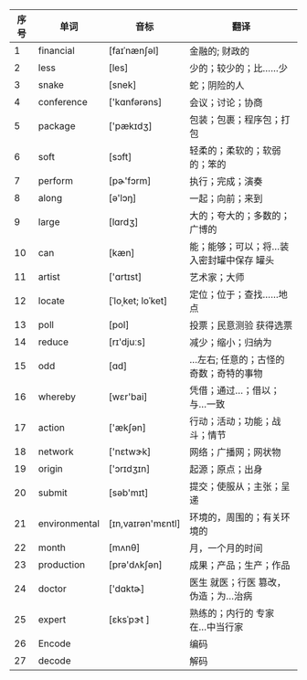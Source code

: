
| 序号 | 单词          | 音标              | 翻译                                     |
| ---- | ------------- | ----------------- | ---------------------------------------- |
| 1    | financial     | [faɪˈnænʃəl]      | 金融的; 财政的                           |
| 2    | less          | [les]             | 少的；较少的；比……少                     |
| 3    | snake         | [snek]            | 蛇；阴险的人                             |
| 4    | conference    | ['kɑnfərəns]      | 会议；讨论；协商                         |
| 5    | package       | ['pækɪdʒ]         | 包装；包裹；程序包；打包                 |
| 6    | soft          | [sɔft]            | 轻柔的；柔软的；软弱的；笨的             |
| 7    | perform       | [pɚ'fɔrm]         | 执行；完成；演奏                         |
| 8    | along         | [ə'lɔŋ]           | 一起；向前；来到                         |
| 9    | large         | [lɑrdʒ]           | 大的；夸大的；多数的；广博的             |
| 10   | can           | [kæn]             | 能；能够；可以；将…装入密封罐中保存 罐头 |
| 11   | artist        | ['ɑrtɪst]         | 艺术家；大师                             |
| 12   | locate        | [ˈloˌket; loˈket] | 定位；位于；查找……地点                   |
| 13   | poll          | [pol]             | 投票；民意测验 获得选票                  |
| 14   | reduce        | [rɪ'djuːs]        | 减少；缩小；归纳为                       |
| 15   | odd           | [ɑd]              | …左右; 任意的；古怪的 奇数；奇特的事物   |
| 16   | whereby       | [wɛr'bai]         | 凭借；通过…；借以；与…一致               |
| 17   | action        | ['ækʃən]          | 行动；活动；功能；战斗；情节             |
| 18   | network       | ['nɛtwɝk]         | 网络；广播网；网状物                     |
| 19   | origin        | ['ɔrɪdʒɪn]        | 起源；原点；出身                         |
| 20   | submit        | [səb'mɪt]         | 提交；使服从；主张；呈递                 |
| 21   | environmental | [ɪn,vaɪrən'mɛntl] | 环境的，周围的；有关环境的               |
| 22   | month         | [mʌnθ]            | 月，一个月的时间                         |
| 23   | production    | [prə'dʌkʃən]      | 成果；产品；生产；作品                   |
| 24   | doctor        | ['dɑktɚ]          | 医生 就医；行医 篡改，伪造；为…治病      |
| 25   | expert        | [ɛksˈpɝt ]        | 熟练的；内行的 专家 在…中当行家          |
| 26   | Encode        |                   | 编码                                     |
| 27   | decode        |                   | 解码                                     |
